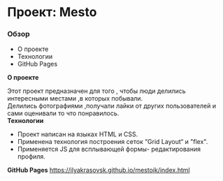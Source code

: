 # Проект: Mesto

### Обзор
* О проекте  
* Технологии
* GitHub Pages  

**О проекте**

Этот проект предназначен для того , чтобы люди делились интересными местами ,в которых побывали.  
Делились фотографиями ,получали лайки от других пользователей и сами оценивали то что понравилось.  
**Технологии**

* Проект написан на языках HTML и CSS.  
* Применена технология построения сеток ”Grid Layout“ и "flex".
* Применяется JS для всплывающей формы- редактирования профиля.

**GitHub Pages**
https://ilyakrasovsk.github.io/mestoik/index.html
